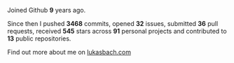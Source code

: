 Joined Github **9** years ago.

Since then I pushed **3468** commits, opened **32** issues, submitted **36** pull requests, received **545** stars across **91** personal projects and contributed to **13** public repositories.

Find out more about me on [lukasbach.com](https://lukasbach.com)
